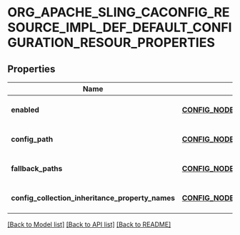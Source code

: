 # ORG_APACHE_SLING_CACONFIG_RESOURCE_IMPL_DEF_DEFAULT_CONFIGURATION_RESOUR_PROPERTIES

## Properties
Name | Type | Description | Notes
------------ | ------------- | ------------- | -------------
**enabled** | [**CONFIG_NODE_PROPERTY_BOOLEAN**](configNodePropertyBoolean.md) |  | [optional] [default to null]
**config_path** | [**CONFIG_NODE_PROPERTY_STRING**](configNodePropertyString.md) |  | [optional] [default to null]
**fallback_paths** | [**CONFIG_NODE_PROPERTY_ARRAY**](configNodePropertyArray.md) |  | [optional] [default to null]
**config_collection_inheritance_property_names** | [**CONFIG_NODE_PROPERTY_ARRAY**](configNodePropertyArray.md) |  | [optional] [default to null]

[[Back to Model list]](../README.md#documentation-for-models) [[Back to API list]](../README.md#documentation-for-api-endpoints) [[Back to README]](../README.md)


